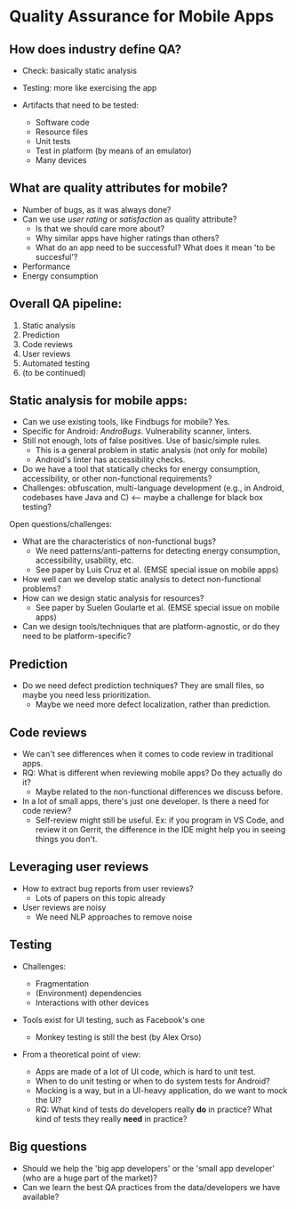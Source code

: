 # Quality Assurance for Mobile Apps

## How does industry define QA?

* Check: basically static analysis
* Testing: more like exercising the app

* Artifacts that need to be tested:
	* Software code
	* Resource files
	* Unit tests
	* Test in platform (by means of an emulator)
	* Many devices

## What are quality attributes for mobile?

* Number of bugs, as it was always done?
* Can we use *user rating* or *satisfaction* as quality attribute?
	* Is that we should care more about? 
	* Why similar apps have higher ratings than others?
	* What do an app need to be successful? What does it mean 'to be succesful'?
* Performance
* Energy consumption

## Overall QA pipeline:

1. Static analysis
1. Prediction
1. Code reviews
1. User reviews
1. Automated testing
1. (to be continued)

## Static analysis for mobile apps:

* Can we use existing tools, like Findbugs for mobile? Yes.
* Specific for Android: *AndroBugs*. Vulnerability scanner, linters.
* Still not enough, lots of false positives. Use of basic/simple rules.
	* This is a general problem in static analysis (not only for mobile)
	* Android's linter has accessibility checks.
* Do we have a tool that statically checks for energy consumption, accessibility, or other non-functional requirements?
* Challenges: obfuscation, multi-language development (e.g., in Android, codebases have Java and C) <-- maybe a challenge for black box testing?

Open questions/challenges:

* What are the characteristics of non-functional bugs?
	* We need patterns/anti-patterns for detecting energy consumption, accessibility, usability, etc.
	* See paper by Luis Cruz et al. (EMSE special issue on mobile apps)
* How well can we develop static analysis to detect non-functional problems?
* How can we design static analysis for resources?
	* See paper by Suelen Goularte et al. (EMSE special issue on mobile apps)
* Can we design tools/techniques that are platform-agnostic, or do they need to be platform-specific?


## Prediction

* Do we need defect prediction techniques? They are small files, so maybe you need less prioritization.
	* Maybe we need more defect localization, rather than prediction.

## Code reviews

* We can't see differences when it comes to code review in traditional apps.
* RQ: What is different when reviewing mobile apps? Do they actually do it?
	* Maybe related to the non-functional differences we discuss before.
* In a lot of small apps, there's just one developer. Is there a need for code review?
	* Self-review might still be useful. Ex: if you program in VS Code, and review it on Gerrit, the difference in the IDE might help you in seeing things you don't.

## Leveraging user reviews

* How to extract bug reports from user reviews?
	* Lots of papers on this topic already
* User reviews are noisy
	* We need NLP approaches to remove noise

## Testing

* Challenges:
	* Fragmentation
	* (Environment) dependencies
	* Interactions with other devices

* Tools exist for UI testing, such as Facebook's one
	* Monkey testing is still the best (by Alex Orso)

* From a theoretical point of view:
	* Apps are made of a lot of UI code, which is hard to unit test.
	* When to do unit testing or when to do system tests for Android?
	* Mocking is a way, but in a UI-heavy application, do we want to mock the UI?
	* RQ: What kind of tests do developers really **do** in practice? What kind of tests they really **need** in practice?

## Big questions

* Should we help the 'big app developers' or the 'small app developer' (who are a huge part of the market)?
* Can we learn the best QA practices from the data/developers we have available?
